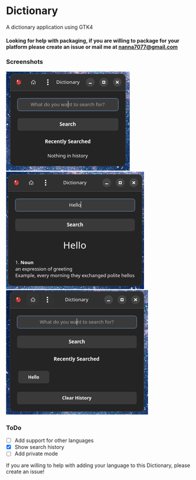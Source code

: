 # Dictionary

A dictionary application using GTK4

#### Looking for help with packaging, if you are willing to package for your platform please create an issue or mail me at nanna7077@gmail.com


### Screenshots

![Demo Image 1](https://github.com/nanna7077/Dictionary/raw/main/screenshots/1.png?raw=true)
![Demo Image 2](https://github.com/nanna7077/Dictionary/raw/main/screenshots/2.png?raw=true)
![Demo Image 3](https://github.com/nanna7077/Dictionary/raw/main/screenshots/3.png?raw=true)

### ToDo

- [ ] Add support for other languages
- [x] Show search history
- [ ] Add private mode

If you are willing to help with adding your language to this Dictionary, please create an issue!
